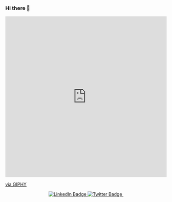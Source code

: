 ### Hi there 👋
<div style="width:100%;height:0;padding-bottom:100%;position:relative;"><iframe src="https://giphy.com/embed/l41lS3Qhf9jq83hm0" width="100%" height="100%" style="position:absolute" frameBorder="0" class="giphy-embed" allowFullScreen></iframe></div><p><a href="https://giphy.com/gifs/loop-mograph-tunnel-l41lS3Qhf9jq83hm0">via GIPHY</a></p>
</div>
<div id="badges" align="center">
  <a href="https://www.linkedin.com/in/earthtoyash">
    <img src="https://img.shields.io/badge/LinkedIn-blue?style=for-the-badge&logo=linkedin&logoColor=white" alt="LinkedIn Badge"/>
  </a>
  <a href="https://www.twitter.com/earthtoyash">
    <img src="https://img.shields.io/badge/Twitter-blue?style=for-the-badge&logo=twitter&logoColor=white" alt="Twitter Badge"/>
  </a>
  <img src="https://komarev.com/ghpvc/?username=earthtoyash&style=flat-square&color=red" alt=""/>
</div>

